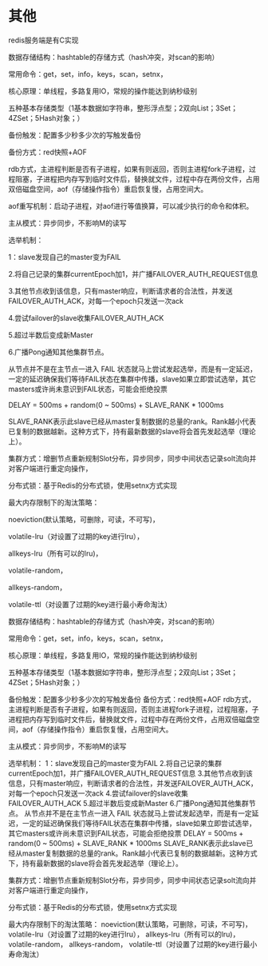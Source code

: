 # 其他

redis服务端是有C实现

数据存储结构：hashtable的存储方式（hash冲突，对scan的影响）

常用命令：get，set，info，keys，scan，setnx，

核心原理：单线程，多路复用IO，常规的操作能达到纳秒级别

五种基本存储类型（1基本数据如字符串，整形浮点型；2双向List；3Set；4ZSet；5Hash对象；）

备份触发：配置多少秒多少次的写触发备份

备份方式：red快照+AOF

rdb方式，主进程判断是否有子进程，如果有则返回，否则主进程fork子进程，过程阻塞，子进程把内存写到临时文件后，替换就文件，过程中存在两份文件，占用双倍磁盘空间，aof（存储操作指令）重启恢复慢，占用空间大。

aof重写机制：启动子进程，对aof进行等值换算，可以减少执行的命令和体积。

主从模式：异步同步，不影响M的读写

选举机制：

1：slave发现自己的master变为FAIL

2.将自己记录的集群currentEpoch加1，并广播FAILOVER_AUTH_REQUEST信息

3.其他节点收到该信息，只有master响应，判断请求者的合法性，并发送FAILOVER_AUTH_ACK，对每一个epoch只发送一次ack

4.尝试failover的slave收集FAILOVER_AUTH_ACK

5.超过半数后变成新Master

6.广播Pong通知其他集群节点。

从节点并不是在主节点一进入 FAIL 状态就马上尝试发起选举，而是有一定延迟，一定的延迟确保我们等待FAIL状态在集群中传播，slave如果立即尝试选举，其它masters或许尚未意识到FAIL状态，可能会拒绝投票

DELAY = 500ms + random(0 \~ 500ms) + SLAVE_RANK \* 1000ms

SLAVE_RANK表示此slave已经从master复制数据的总量的rank。Rank越小代表已复制的数据越新。这种方式下，持有最新数据的slave将会首先发起选举（理论上）。

集群方式：增删节点重新规制Slot分布，异步同步，同步中间状态记录solt流向并对客户端进行重定向操作，

分布式锁：基于Redis的分布式锁，使用setnx方式实现

最大内存限制下的淘汰策略：

noeviction(默认策略，可删除，可读，不可写)，

volatile-lru（对设置了过期的key进行lru），

allkeys-lru（所有可以的lru)，

volatile-random，

allkeys-random，

volatile-ttl（对设置了过期的key进行最小寿命淘汰）

数据存储结构：hashtable的存储方式（hash冲突，对scan的影响）

常用命令：get，set，info，keys，scan，setnx，

核心原理：单线程，多路复用IO，常规的操作能达到纳秒级别

五种基本存储类型（1基本数据如字符串，整形浮点型；2双向List；3Set；4ZSet；5Hash对象；）

备份触发：配置多少秒多少次的写触发备份 备份方式：red快照+AOF rdb方式，主进程判断是否有子进程，如果有则返回，否则主进程fork子进程，过程阻塞，子进程把内存写到临时文件后，替换就文件，过程中存在两份文件，占用双倍磁盘空间，aof（存储操作指令）重启恢复慢，占用空间大。

主从模式：异步同步，不影响M的读写

选举机制： 1：slave发现自己的master变为FAIL 2.将自己记录的集群currentEpoch加1，并广播FAILOVER_AUTH_REQUEST信息 3.其他节点收到该信息，只有master响应，判断请求者的合法性，并发送FAILOVER_AUTH_ACK，对每一个epoch只发送一次ack 4.尝试failover的slave收集FAILOVER_AUTH_ACK 5.超过半数后变成新Master 6.广播Pong通知其他集群节点。 从节点并不是在主节点一进入 FAIL 状态就马上尝试发起选举，而是有一定延迟，一定的延迟确保我们等待FAIL状态在集群中传播，slave如果立即尝试选举，其它masters或许尚未意识到FAIL状态，可能会拒绝投票 DELAY = 500ms + random(0 \~ 500ms) + SLAVE_RANK \* 1000ms SLAVE_RANK表示此slave已经从master复制数据的总量的rank。Rank越小代表已复制的数据越新。这种方式下，持有最新数据的slave将会首先发起选举（理论上）。

集群方式：增删节点重新规制Slot分布，异步同步，同步中间状态记录solt流向并对客户端进行重定向操作，

分布式锁：基于Redis的分布式锁，使用setnx方式实现

最大内存限制下的淘汰策略： noeviction(默认策略，可删除，可读，不可写)， volatile-lru（对设置了过期的key进行lru）， allkeys-lru（所有可以的lru)， volatile-random， allkeys-random， volatile-ttl（对设置了过期的key进行最小寿命淘汰）
